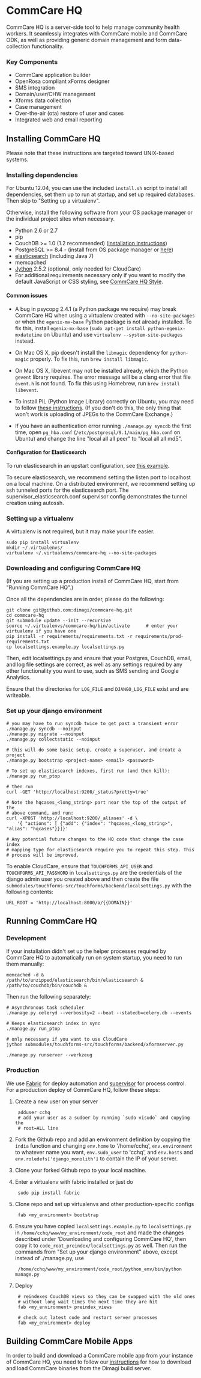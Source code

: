 CommCare HQ
===========

CommCare HQ is a server-side tool to help manage community health workers.
It seamlessly integrates with CommCare mobile and CommCare ODK, as well as
providing generic domain management and form data-collection functionality.

### Key Components

+ CommCare application builder
+ OpenRosa compliant xForms designer
+ SMS integration
+ Domain/user/CHW management
+ Xforms data collection
+ Case management
+ Over-the-air (ota) restore of user and cases
+ Integrated web and email reporting


Installing CommCare HQ
----------------------

Please note that these instructions are targeted toward UNIX-based systems.

### Installing dependencies

For Ubuntu 12.04, you can use the included `install.sh` script to install all
dependencies, set them up to run at startup, and set up required databases.
Then skip to "Setting up a virtualenv". 

Otherwise, install the following software from your OS package manager or the
individual project sites when necessary.

+ Python 2.6 or 2.7
+ pip
+ CouchDB >= 1.0 (1.2 recommended) ([installation instructions][couchdb])
+ PostgreSQL >= 8.4 - (install from OS package manager or [here][postgres])
+ [elasticsearch][elasticsearch] (including Java 7)
+ memcached
+ [Jython][jython] 2.5.2 (optional, only needed for CloudCare)
+ For additional requirements necessary only if you want to modify the default
  JavaScript or CSS styling, see [CommCare HQ Style](https://github.com/dimagi/hqstyle-src).

 [couchdb]: http://wiki.apache.org/couchdb/Installation
 [postgres]: http://jython.org/downloads.html
 [elasticsearch]: http://www.elasticsearch.org/download/
 [jython]: http://jython.org/downloads.html


#### Common issues

+ A bug in psycopg 2.4.1 (a Python package we require) may break CommCare HQ
  when using a virtualenv created with `--no-site-packages` or when the
  `egenix-mx-base` Python package is not already installed. To fix this, install
  `egenix-mx-base` (`sudo apt-get install python-egenix-mxdatetime` on Ubuntu)
  and use `virtualenv --system-site-packages` instead.

+ On Mac OS X, pip doesn't install the `libmagic` dependency for `python-magic`
  properly. To fix this, run `brew install libmagic`.

+ On Mac OS X, libevent may not be installed already, which the Python `gevent` library requires. The error message
  will be a clang error that file `event.h` is not found. To fix this using Homebrew, run `brew install libevent`.

+ To install PIL (Python Image Library) correctly on Ubuntu, you may need to
  follow [these instructions](http://obroll.com/install-python-pil-python-image-library-on-ubuntu-11-10-oneiric/). 
  (If you don't do this, the only thing that won't work is uploading of JPEGs to
  the CommCare Exchange.)

+ If you have an authentication error running `./manage.py syncdb` the first
  time, open `pg_hba.conf` (`/etc/postgresql/9.1/main/pg_hba.conf` on Ubuntu)
  and change the line "local all all peer" to "local all all md5".

#### Configuration for Elasticsearch

To run elasticsearch in an upstart configuration, see [this example](https://gist.github.com/3961323).

To secure elasticsearch, we recommend setting the listen port to localhost on a
local machine. On a distributed environment, we recommend setting up ssh
tunneled ports for the elasticsearch port. The supervisor_elasticsearch.conf
supervisor config demonstrates the tunnel creation using autossh.


### Setting up a virtualenv

A virtualenv is not required, but it may make your life easier.

    sudo pip install virtualenv
    mkdir ~/.virtualenvs/
    virtualenv ~/.virtualenvs/commcare-hq --no-site-packages

### Downloading and configuring CommCare HQ

(If you are setting up a production install of CommCare HQ, start from "Running
CommCare HQ".)

Once all the dependencies are in order, please do the following:

    git clone git@github.com:dimagi/commcare-hq.git
    cd commcare-hq
    git submodule update --init --recursive
    source ~/.virtualenvs/commcare-hq/bin/activate      # enter your virtualenv if you have one
    pip install -r requirements/requirements.txt -r requirements/prod-requirements.txt
    cp localsettings.example.py localsettings.py

Then, edit localsettings.py and ensure that your Postgres, CouchDB, email, and
log file settings are correct, as well as any settings required by any other
functionality you want to use, such as SMS sending and Google Analytics.

Ensure that the directories for `LOG_FILE` and `DJANGO_LOG_FILE` exist and are
writeable.


### Set up your django environment

    # you may have to run syncdb twice to get past a transient error
    ./manage.py syncdb --noinput
    ./manage.py migrate --noinput
    ./manage.py collectstatic --noinput

    # this will do some basic setup, create a superuser, and create a project
    ./manage.py bootstrap <project-name> <email> <password>

    # To set up elasticsearch indexes, first run (and then kill):
    ./manage.py run_ptop
    
    # then run
    curl -GET 'http://localhost:9200/_status?pretty=true'

    # Note the hqcases_<long_string> part near the top of the output of the
    # above command, and run:
    curl -XPOST 'http://localhost:9200/_aliases' -d \
        '{ "actions": [ {"add": {"index": "hqcases_<long_string>", "alias": "hqcases"}}]}'

    # Any potential future changes to the HQ code that change the case index
    # mapping type for elasticsearch require you to repeat this step. This
    # process will be improved.

To enable CloudCare, ensure that `TOUCHFORMS_API_USER` and
`TOUCHFORMS_API_PASSWORD` in `localsettings.py` are the credentials of the
django admin user you created above and then create the file
`submodules/touchforms-src/touchforms/backend/localsettings.py` with the
following contents:

    URL_ROOT = 'http://localhost:8000/a/{{DOMAIN}}'


Running CommCare HQ
-------------------

### Development

If your installation didn't set up the helper processes required by CommCare HQ
to automatically run on system startup, you need to run them manually:

    memcached -d &
    /path/to/unzipped/elasticsearch/bin/elasticsearch &
    /path/to/couchdb/bin/couchdb &

Then run the following separately:

    # Asynchronous task scheduler
    ./manage.py celeryd --verbosity=2 --beat --statedb=celery.db --events

    # Keeps elasticsearch index in sync
    ./manage.py run_ptop

    # only necessary if you want to use CloudCare
    jython submodules/touchforms-src/touchforms/backend/xformserver.py

    ./manage.py runserver --werkzeug

### Production

We use [Fabric](http://fabfile.org) for deploy automation and
[supervisor](http://supervisord.org) for process control.  For a production
deploy of CommCare HQ, follow these steps:

1. Create a new user on your server

        adduser cchq
        # add your user as a sudoer by running `sudo visudo` and copying the
        # root=ALL line

2. Fork the Github repo and add an environment definition by copying the `india`
   function and changing `env.home` to '/home/cchq', `env.environment` to
   whatever name you want, `env.sudo_user` to 'cchq', and `env.hosts` and
   `env.roledefs['django_monolith']` to contain the IP of your server.

3. Clone your forked Github repo to your local machine.

4. Enter a virtualenv with fabric installed or just do

        sudo pip install fabric

5. Clone repo and set up virtualenvs and other production-specific configs

        fab <my_environment> bootstrap

6. Ensure you have copied `localsettings.example.py` to `localsettings.py` in
   `/home/cchq/www/my_environment/code_root` and made the changes described
   under 'Downloading and configuring CommCare HQ', then copy it to
   `code_root_preindex/localsettings.py` as well.  Then run the commands from
   "Set up your django environment" above, except instead of ./manage.py, use

        /home/cchq/www/my_environment/code_root/python_env/bin/python manage.py 

7. Deploy
    
        # reindexes CouchDB views so they can be swapped with the old ones
        # without long wait times the next time they are hit
        fab <my_environment> preindex_views

        # check out latest code and restart server processes 
        fab <my_environment> deploy


Building CommCare Mobile Apps
-----------------------------

In order to build and download a CommCare mobile app from your instance of
CommCare HQ, you need to follow our [instructions][builds] for how to download
and load CommCare binaries from the Dimagi build server.

 [builds]: https://github.com/dimagi/core-hq/blob/master/corehq/apps/builds/README.md
